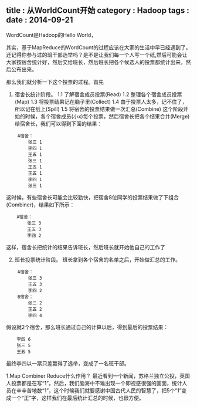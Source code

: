 title    : 从WorldCount开始
category : Hadoop
tags     : 
date     : 2014-09-21
---

WordCount是Hadoop的Hello World，

其实，基于MapReduce的WordCount的过程应该在大家的生活中早已经遇到了。还记得你参与过的班干部选举吗？是不是让我们每一个人写一个纸,然后可能会让大家按宿舍统计好，然后交给班长，然后班长把各个候选人的投票都统计出来，然后公布出来。

那么我们就分析一下这个投票的过程。首先

1. 宿舍长统计阶段。
1.1 了解宿舍成员投票(Read)
1.2 整理各个宿舍成员投票(Map)
1.3 将投票结果记在脑子里(Collect)
1.4 由于投票人太多，记不住了，所以记在纸上(Spill)
1.5 将宿舍的投票结果做一次汇总(Combine)
这个阶段开始的时候，各个宿舍成员(小x)每个投票，然后宿舍长把各个结果合并(Merge)给宿舍长，我们可以得到下面的结果：

		A宿舍：
			张三 1
			李四 1
			王五 1
			张三 1
			王五 1
			王五 1
			李四 1
			张三 1

这时候，有些宿舍长可能会比较勤快，把宿舍8位同学的投票结果做了下组合(Combiner)，结果如下所示：

		A宿舍：
			张三 3
			王五 3
			李四 2

这样，宿舍长把统计的结果告诉班长，然后班长就开始他自己的工作了

2. 班长投票统计阶段。
班长拿到各个宿舍的名单之后，开始做汇总的工作。

		A宿舍：
			张三 3
			王五 3
			李四 2
		B宿舍：
			张三 2
			王五 2
			李四 4

假设就2个宿舍，那么班长通过自己的计算以后，得到最后的投票结果：

		李四 6
		张三 5
		王五 5

最终李四以一票只差赢得了选举，变成了一名班干部。

1.Map Combiner Reduce什么作用？
最近看到一个新闻，苏格兰独立公投，英国人投票都是在写“1”。然后，我们脑海中不难出现一个即视感很强的画面，统计人员在辛辛苦地数“1”，这个时候我们就要感谢中国古代人民的智慧了，把5个“1”变成一个“正”字，这样我们在最后统计汇总的时候，也很方便。


